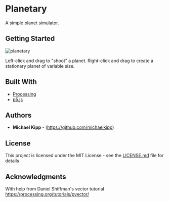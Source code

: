# Planetary

A simple planet simulator.

## Getting Started

![planetary](github.com/MichaelKipp/planetary/img/planetary.png)

Left-click and drag to "shoot" a planet.
Right-click and drag to create a stationary planet of variable size.

## Built With

* [Processing](https://processing.org/)
* [p5.js](https://p5js.org/)

## Authors

* **Michael Kipp** - (https://github.com/michaelkipp)

## License

This project is licensed under the MIT License - see the [LICENSE.md](LICENSE.md) file for details

## Acknowledgments

With help from Daniel Shiffman's vector tutorial https://processing.org/tutorials/pvector/
